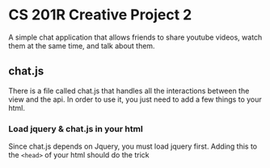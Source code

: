 # CS 201R Creative Project 2

A simple chat application that allows friends to share youtube videos, watch them at the same time, and talk about them.  

## chat.js
There is a file called chat.js that handles all the interactions between the view and the api.  In order to use it, you just need to add a few things to your html.  

### Load jquery & chat.js in your html
Since chat.js depends on Jquery, you must load jquery first.  Adding this to the `<head>` of your html should do the trick
    <script src="https://cdnjs.cloudflare.com/ajax/libs/jquery/3.1.1/jquery.min.js"></script>
    <script src="./chat.js"></script>
    
